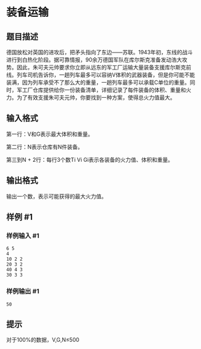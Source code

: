 # 装备运输

## 题目描述

德国放松对英国的进攻后，把矛头指向了东边——苏联。1943年初，东线的战斗进行到白热化阶段。据可靠情报，90余万德国军队在库尔斯克准备发动浩大攻势。因此，朱可夫元帅要求你立即从远东的军工厂运输大量装备支援库尔斯克前线。列车司机告诉你，一趟列车最多可以容纳V体积的武器装备，但是你可能不能装满，因为列车承受不了那么大的重量，一趟列车最多可以承载C单位的重量。同时，军工厂仓库提供给你一份装备清单，详细记录了每件装备的体积、重量和火力。为了有效支援朱可夫元帅，你要找到一种方案，使得总火力值最大。


## 输入格式

第一行：V和G表示最大体积和重量。

第二行：N表示仓库有N件装备。

第三到N + 2行：每行3个数Ti Vi Gi表示各装备的火力值、体积和重量。


## 输出格式

输出一个数，表示可能获得的最大火力值。


## 样例 #1

### 样例输入 #1
```
6 5 
4
10 2 2
20 3 2 
40 4 3 
30 3 3
```

### 样例输出 #1

```
50
```

## 提示

对于100%的数据，V,G,N≤500

